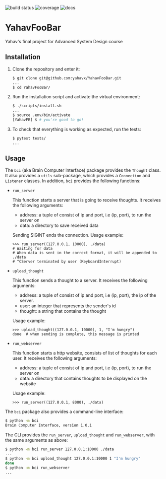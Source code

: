 ![build status](https://travis-ci.org/yahavx/YahavFooBar.svg?branch=master)
![coverage](https://codecov.io/gh/yahavx/YahavFooBar/branch/master/graph/badge.svg)
![docs](https://readthedocs.org/projects/yahavfoobar/badge/?version=latest)

# YahavFooBar

Yahav's final project for Advanced System Design course

## Installation

1. Clone the repository and enter it:

    ```sh
    $ git clone git@github.com:yahavx/YahavFooBar.git
    ...
    $ cd YahavFooBar/
    ```

2. Run the installation script and activate the virtual environment:

    ```sh
    $ ./scripts/install.sh
    ...
    $ source .env/bin/activate
    [YahavFB] $ # you're good to go!
    ```

3. To check that everything is working as expected, run the tests:


    ```sh
    $ pytest tests/
    ...
    ```

## Usage

The `bci` (aka Brain Computer Interface) package provides the `Thought` class. 
It also provides a `utils` sub-package, which provides a `Connection` and `Listener` classes.
  In addition, `bci` provides the following functions:  


- `run_server`

    This function starts a server that is going to receive thoughts.
    It receives the following arguments:
    - address: a tuple of consist of ip and port, i.e (ip, port), to run the server on
    - data: a directory to save received data
    
    Sending SIGINT ends the connection. 
    Usage example:

    ```pycon
    >>> run_server((127.0.0.1, 10000), ./data)
    # Waiting for data
    # When data is sent in the correct format, it will be appended to ./data
    # ^CServer terminated by user (KeyboardInterrupt)
    ```

- `upload_thought`
    
    This function sends a thought to a server. It receives the following arguments:
    - address: a tuple of consist of ip and port, i.e (ip, port), the ip of the server.
    - user: an integer that represents the sender's id
    - thought: a string that contains the thought
    
    Usage example:

    ```pycon
    >>> upload_thought((127.0.0.1, 10000), 1, "I'm hungry")
    done  # when sending is complete, this message is printed 
    ```
  
- `run_webserver`

    This function starts a http website, consists of list of thoughts for each user.
    It receives the following arguments:
    - address: a tuple of consist of ip and port, i.e (ip, port), to run the server on
    - data: a directory that contains thoughts to be displayed on the website
    
    Usage example:
    ```pycon
    >>> run_server((127.0.0.1, 8000), ./data)
    ```

The `bci` package also provides a command-line interface:

```sh
$ python -m bci
Brain Computer Interface, version 1.0.1
```

The CLI provides the `run_server`, `upload_thought` and `run_webserver`, with the same arguments as above:

```sh
$ python -m bci run_server 127.0.0.1:10000 ./data 
...
$ python -m bci upload_thought 127.0.0.1:10000 1 "I'm hungry"
done
$ python -m bci run_webserver
...
```